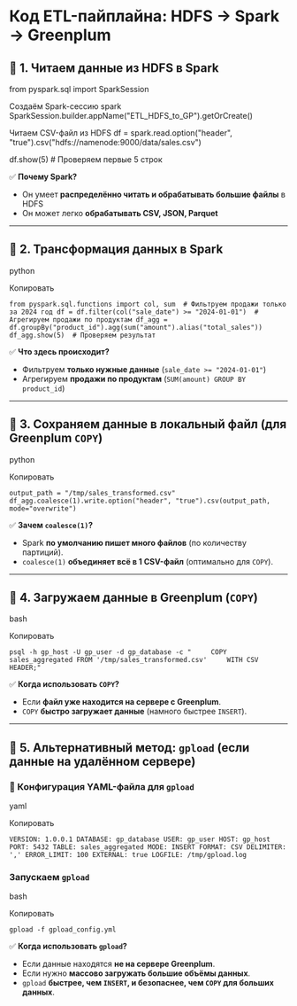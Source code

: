 # **Код ETL-пайплайна: HDFS → Spark → Greenplum**

## **🔹 1. Читаем данные из HDFS в Spark**

from pyspark.sql import SparkSession

Создаём Spark-сессию
spark SparkSession.builder.appName("ETL_HDFS_to_GP").getOrCreate()

Читаем CSV-файл из HDFS
df = spark.read.option("header", "true").csv("hdfs://namenode:9000/data/sales.csv")

df.show(5)  # Проверяем первые 5 строк


✅ **Почему Spark?**

- Он умеет **распределённо читать и обрабатывать большие файлы** в HDFS
- Он может легко **обрабатывать CSV, JSON, Parquet**

---

## **🔹 2. Трансформация данных в Spark**

python

Копировать

`from pyspark.sql.functions import col, sum  # Фильтруем продажи только за 2024 год df = df.filter(col("sale_date") >= "2024-01-01")  # Агрегируем продажи по продуктам df_agg = df.groupBy("product_id").agg(sum("amount").alias("total_sales"))  df_agg.show(5)  # Проверяем результат`

✅ **Что здесь происходит?**

- Фильтруем **только нужные данные** (`sale_date >= "2024-01-01"`)
- Агрегируем **продажи по продуктам** (`SUM(amount) GROUP BY product_id`)

---

## **🔹 3. Сохраняем данные в локальный файл (для Greenplum `COPY`)**

python

Копировать

`output_path = "/tmp/sales_transformed.csv" df_agg.coalesce(1).write.option("header", "true").csv(output_path, mode="overwrite")`

✅ **Зачем `coalesce(1)`?**

- Spark **по умолчанию пишет много файлов** (по количеству партиций).
- `coalesce(1)` **объединяет всё в 1 CSV-файл** (оптимально для `COPY`).

---

## **🔹 4. Загружаем данные в Greenplum (`COPY`)**

bash

Копировать

`psql -h gp_host -U gp_user -d gp_database -c "     COPY sales_aggregated FROM '/tmp/sales_transformed.csv'     WITH CSV HEADER;"`

✅ **Когда использовать `COPY`?**

- Если **файл уже находится на сервере с Greenplum**.
- `COPY` **быстро загружает данные** (намного быстрее `INSERT`).

---

## **🔹 5. Альтернативный метод: `gpload` (если данные на удалённом сервере)**

### **📜 Конфигурация YAML-файла для `gpload`**

yaml

Копировать

`VERSION: 1.0.0.1 DATABASE: gp_database USER: gp_user HOST: gp_host PORT: 5432 TABLE: sales_aggregated MODE: INSERT FORMAT: CSV DELIMITER: ',' ERROR_LIMIT: 100 EXTERNAL: true LOGFILE: /tmp/gpload.log`

### **Запускаем `gpload`**

bash

Копировать

`gpload -f gpload_config.yml`

✅ **Когда использовать `gpload`?**

- Если данные находятся **не на сервере Greenplum**.
- Если нужно **массово загружать большие объёмы данных**.
- `gpload` **быстрее, чем `INSERT`, и безопаснее, чем `COPY` для больших данных**.